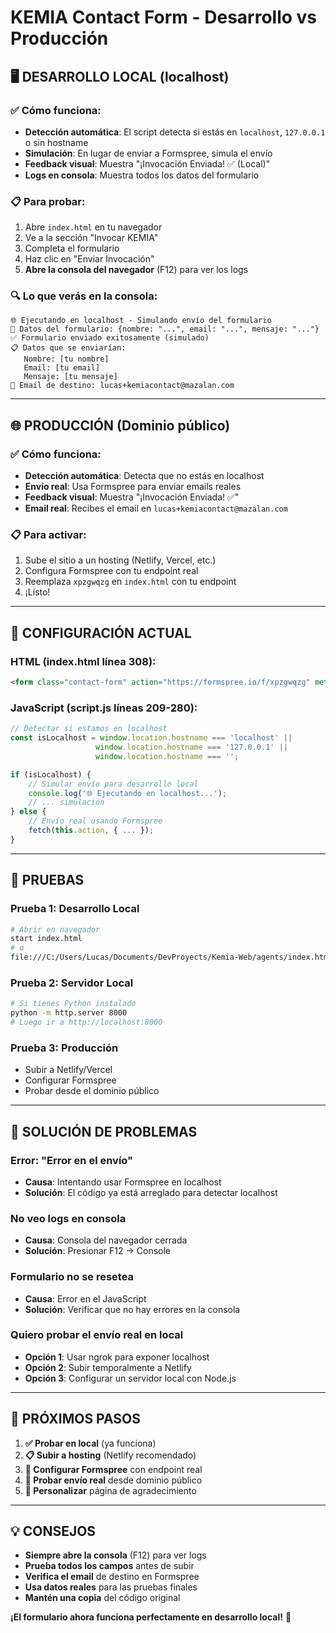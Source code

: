 # KEMIA Contact Form - Desarrollo vs Producción

## 🖥️ **DESARROLLO LOCAL (localhost)**

### ✅ **Cómo funciona:**
- **Detección automática**: El script detecta si estás en `localhost`, `127.0.0.1` o sin hostname
- **Simulación**: En lugar de enviar a Formspree, simula el envío
- **Feedback visual**: Muestra "¡Invocación Enviada! ✅ (Local)"
- **Logs en consola**: Muestra todos los datos del formulario

### 📋 **Para probar:**
1. Abre `index.html` en tu navegador
2. Ve a la sección "Invocar KEMIA"
3. Completa el formulario
4. Haz clic en "Enviar Invocación"
5. **Abre la consola del navegador** (F12) para ver los logs

### 🔍 **Lo que verás en la consola:**
```
🌐 Ejecutando en localhost - Simulando envío del formulario
📧 Datos del formulario: {nombre: "...", email: "...", mensaje: "..."}
✅ Formulario enviado exitosamente (simulado)
📋 Datos que se enviarían:
   Nombre: [tu nombre]
   Email: [tu email]
   Mensaje: [tu mensaje]
📧 Email de destino: lucas+kemiacontact@mazalan.com
```

---

## 🌐 **PRODUCCIÓN (Dominio público)**

### ✅ **Cómo funciona:**
- **Detección automática**: Detecta que no estás en localhost
- **Envío real**: Usa Formspree para enviar emails reales
- **Feedback visual**: Muestra "¡Invocación Enviada! ✅"
- **Email real**: Recibes el email en `lucas+kemiacontact@mazalan.com`

### 📋 **Para activar:**
1. Sube el sitio a un hosting (Netlify, Vercel, etc.)
2. Configura Formspree con tu endpoint real
3. Reemplaza `xpzgwqzg` en `index.html` con tu endpoint
4. ¡Listo!

---

## 🔧 **CONFIGURACIÓN ACTUAL**

### **HTML (index.html línea 308):**
```html
<form class="contact-form" action="https://formspree.io/f/xpzgwqzg" method="POST">
```

### **JavaScript (script.js líneas 209-280):**
```javascript
// Detectar si estamos en localhost
const isLocalhost = window.location.hostname === 'localhost' || 
                   window.location.hostname === '127.0.0.1' || 
                   window.location.hostname === '';

if (isLocalhost) {
    // Simular envío para desarrollo local
    console.log('🌐 Ejecutando en localhost...');
    // ... simulación
} else {
    // Envío real usando Formspree
    fetch(this.action, { ... });
}
```

---

## 🧪 **PRUEBAS**

### **Prueba 1: Desarrollo Local**
```bash
# Abrir en navegador
start index.html
# o
file:///C:/Users/Lucas/Documents/DevProyects/Kemia-Web/agents/index.html
```

### **Prueba 2: Servidor Local**
```bash
# Si tienes Python instalado
python -m http.server 8000
# Luego ir a http://localhost:8000
```

### **Prueba 3: Producción**
- Subir a Netlify/Vercel
- Configurar Formspree
- Probar desde el dominio público

---

## 🚨 **SOLUCIÓN DE PROBLEMAS**

### **Error: "Error en el envío"**
- **Causa**: Intentando usar Formspree en localhost
- **Solución**: El código ya está arreglado para detectar localhost

### **No veo logs en consola**
- **Causa**: Consola del navegador cerrada
- **Solución**: Presionar F12 → Console

### **Formulario no se resetea**
- **Causa**: Error en el JavaScript
- **Solución**: Verificar que no hay errores en la consola

### **Quiero probar el envío real en local**
- **Opción 1**: Usar ngrok para exponer localhost
- **Opción 2**: Subir temporalmente a Netlify
- **Opción 3**: Configurar un servidor local con Node.js

---

## 🎯 **PRÓXIMOS PASOS**

1. **✅ Probar en local** (ya funciona)
2. **📋 Subir a hosting** (Netlify recomendado)
3. **🔧 Configurar Formspree** con endpoint real
4. **📧 Probar envío real** desde dominio público
5. **🎨 Personalizar** página de agradecimiento

---

## 💡 **CONSEJOS**

- **Siempre abre la consola** (F12) para ver logs
- **Prueba todos los campos** antes de subir
- **Verifica el email** de destino en Formspree
- **Usa datos reales** para las pruebas finales
- **Mantén una copia** del código original

**¡El formulario ahora funciona perfectamente en desarrollo local!** 🎉 
